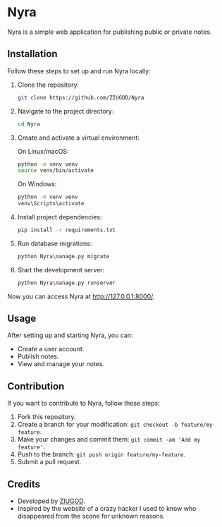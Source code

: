 # Nyra

Nyra is a simple web application for publishing public or private notes.

## Installation

Follow these steps to set up and run Nyra locally:

1. Clone the repository:
    ```bash
    git clone https://github.com/ZIUGOD/Nyra
    ```

2. Navigate to the project directory:
    ```bash
    cd Nyra
    ```

3. Create and activate a virtual environment:

    On Linux/macOS:
    ```bash
    python -m venv venv
    source venv/bin/activate
    ```

    On Windows:
    ```bash
    python -m venv venv
    venv\Scripts\activate
    ```

4. Install project dependencies:
    ```bash
    pip install -r requirements.txt
    ```

5. Run database migrations:
    ```bash
    python Nyra\manage.py migrate
    ```

6. Start the development server:
    ```bash
    python Nyra\manage.py runserver
    ```

Now you can access Nyra at http://127.0.0.1:8000/.

## Usage

After setting up and starting Nyra, you can:

- Create a user account.
- Publish notes.
- View and manage your notes.

## Contribution

If you want to contribute to Nyra, follow these steps:

1. Fork this repository.
2. Create a branch for your modification: `git checkout -b feature/my-feature`.
3. Make your changes and commit them: `git commit -am 'Add my feature'`.
4. Push to the branch: `git push origin feature/my-feature`.
5. Submit a pull request.

## Credits

- Developed by [ZIUGOD](https://github.com/ZIUGOD).
- Inspired by the website of a crazy hacker I used to know who disappeared from the scene for unknown reasons.
